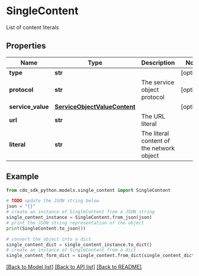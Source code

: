 # SingleContent

List of content literals

## Properties

Name | Type | Description | Notes
------------ | ------------- | ------------- | -------------
**type** | **str** |  | [optional] 
**protocol** | **str** | The service object protocol | [optional] 
**service_value** | [**ServiceObjectValueContent**](ServiceObjectValueContent.md) |  | [optional] 
**url** | **str** | The URL literal | 
**literal** | **str** | The literal content of the network object | 

## Example

```python
from cdo_sdk_python.models.single_content import SingleContent

# TODO update the JSON string below
json = "{}"
# create an instance of SingleContent from a JSON string
single_content_instance = SingleContent.from_json(json)
# print the JSON string representation of the object
print(SingleContent.to_json())

# convert the object into a dict
single_content_dict = single_content_instance.to_dict()
# create an instance of SingleContent from a dict
single_content_form_dict = single_content.from_dict(single_content_dict)
```
[[Back to Model list]](../README.md#documentation-for-models) [[Back to API list]](../README.md#documentation-for-api-endpoints) [[Back to README]](../README.md)


